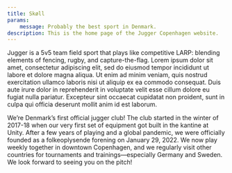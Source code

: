 ```yaml
---
title: Skøll
params:
    message: Probably the best sport in Denmark.
description: This is the home page of the Jugger Copenhagen website.
---
```


<!-- What is Jugger? -->
Jugger is a 5v5 team field sport that plays like competitive LARP: blending elements of fencing, rugby, and capture-the-flag. Lorem ipsum dolor sit amet, consectetur adipiscing elit, sed do eiusmod tempor incididunt ut labore et dolore magna aliqua. Ut enim ad minim veniam, quis nostrud exercitation ullamco laboris nisi ut aliquip ex ea commodo consequat. Duis aute irure dolor in reprehenderit in voluptate velit esse cillum dolore eu fugiat nulla pariatur. Excepteur sint occaecat cupidatat non proident, sunt in culpa qui officia deserunt mollit anim id est laborum.

<!-- Who are we? -->
We’re Denmark’s first official jugger club! The club started in the winter of 2017-18 when our very first set of equipment got built in the kantine at Unity. After a few years of playing and a global pandemic, we were officially founded as a folkeoplysende forening on January 29, 2022. We now play weekly together in downtown Copenhagen, and we regularly visit other countries for tournaments and trainings—especially Germany and Sweden. We look forward to seeing you on the pitch!